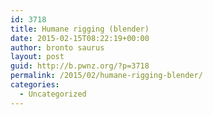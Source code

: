 ```yaml
---
id: 3718
title: Humane rigging (blender)
date: 2015-02-15T08:22:19+00:00
author: bronto saurus
layout: post
guid: http://b.pwnz.org/?p=3718
permalink: /2015/02/humane-rigging-blender/
categories:
  - Uncategorized
---
```

